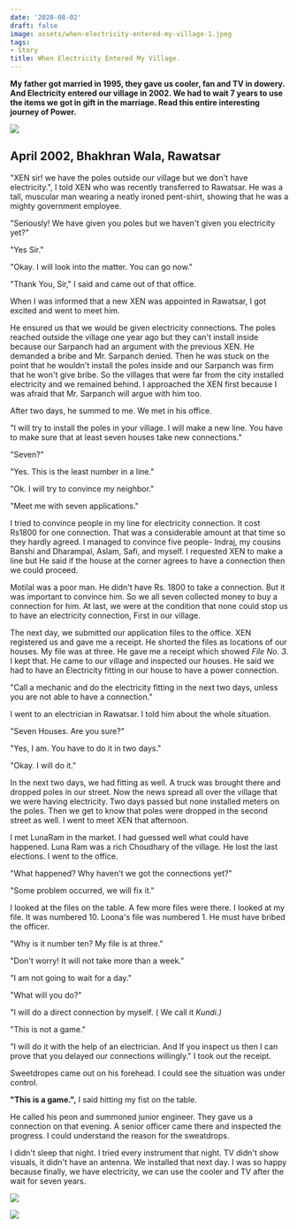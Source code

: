 ```yaml
---
date: '2020-08-02'
draft: false
image: assets/when-electricity-entered-my-village-1.jpeg
tags:
- Story
title: When Electricity Entered My Village.
---
```

**My father got married in 1995, they gave us cooler, fan and TV in dowery. And Electricity entered our village in 2002. We had to wait 7 years to use the items we got in gift in the marriage. Read this entire interesting journey of Power.**

[![](https://1.bp.blogspot.com/-f_aAm_YnP00/XyZtLBKmMpI/AAAAAAAAELU/ObFlRMPBSzki54yTrBEiD_Jo1Pxv2knGwCLcBGAsYHQ/s640/ddksfkdjsfk..jpg)](https://1.bp.blogspot.com/-f_aAm_YnP00/XyZtLBKmMpI/AAAAAAAAELU/ObFlRMPBSzki54yTrBEiD_Jo1Pxv2knGwCLcBGAsYHQ/s1600/ddksfkdjsfk..jpg)

April 2002, Bhakhran Wala, Rawatsar
-----------------------------------

"XEN sir! we have the poles outside our village but we don't have electricity.", I told XEN who was recently transferred to Rawatsar. He was a tall, muscular man wearing a neatly ironed pent-shirt, showing that he was a mighty government employee. 

"Seriously! We have given you poles but we haven't given you electricity yet?"

"Yes Sir."

"Okay. I will look into the matter. You can go now."

"Thank You, Sir," I said and came out of that office.

  

When I was informed that a new XEN was appointed in Rawatsar, I got excited and went to meet him.

He ensured us that we would be given electricity connections. The poles reached outside the village one year ago but they can't install inside because our Sarpanch had an argument with the previous XEN. He demanded a bribe and Mr. Sarpanch denied. Then he was stuck on the point that he wouldn't install the poles inside and our Sarpanch was firm that he won't give bribe. So the villages that were far from the city installed electricity and we remained behind. I approached the XEN first because I was afraid that Mr. Sarpanch will argue with him too.

  

After two days, he summed to me. We met in his office.

"I will try to install the poles in your village. I will make a new line. You have to make sure that at least seven houses take new connections."

"Seven?"

"Yes. This is the least number in a line."

"Ok. I will try to convince my neighbor."

"Meet me with seven applications."

  

I tried to convince people in my line for electricity connection. It cost Rs1800 for one connection. That was a considerable amount at that time so they hardly agreed. I managed to convince five people- Indraj, my cousins Banshi and Dharampal, Aslam, Safi, and myself. I requested XEN to make a line but He said if the house at the corner agrees to have a connection then we could proceed. 

  

Motilal was a poor man. He didn't have Rs. 1800 to take a connection. But it was important to convince him. So we all seven collected money to buy a connection for him. At last, we were at the condition that none could stop us to have an electricity connection, First in our village.

  

The next day, we submitted our application files to the office. XEN registered us and gave me a receipt. He shorted the files as locations of our houses. My file was at three. He gave me a receipt which showed _File No. 3._ I kept that. He came to our village and inspected our houses. He said we had to have an Electricity fitting in our house to have a power connection. 

"Call a mechanic and do the electricity fitting in the next two days, unless you are not able to have a connection."

  

I went to an electrician in Rawatsar. I told him about the whole situation. 

"Seven Houses. Are you sure?"

"Yes, I am. You have to do it in two days."

"Okay. I will do it."

  

In the next two days, we had fitting as well. A truck was brought there and dropped poles in our street. Now the news spread all over the village that we were having electricity. Two days passed but none installed meters on the poles. Then we get to know that poles were dropped in the second street as well. I went to meet XEN that afternoon.

  

I met LunaRam in the market. I had guessed well what could have happened. Luna Ram was a rich Choudhary of the village. He lost the last elections. I went to the office.

"What happened? Why haven't we got the connections yet?"

"Some problem occurred, we will fix it."

I looked at the files on the table. A few more files were there. I looked at my file. It was numbered 10. Loona's file was numbered 1. He must have bribed the officer.

"Why is it number ten? My file is at three."

"Don't worry! It will not take more than a week."

"I am not going to wait for a day."

"What will you do?"

"I will do a direct connection by myself. ( We call it _Kundi.)_

"This is not a game."

"I will do it with the help of an electrician. And If you inspect us then I can prove that you delayed our connections willingly." I took out the receipt. 

Sweetdropes came out on his forehead. I could see the situation was under control.

**"This is a game.",** I said hitting my fist on the table.

  

He called his peon and summoned junior engineer. They gave us a connection on that evening. A senior officer came there and inspected the progress. I could understand the reason for the sweatdrops.

  

I didn't sleep that night. I tried every instrument that night. TV didn't show visuals, it didn't have an antenna. We installed that next day. I was so happy because finally, we have electricity, we can use the cooler and TV after the wait for seven years.

  

  

  

  
  

[![](https://1.bp.blogspot.com/-budcCJsc7os/XyaXPm7LzRI/AAAAAAAAELg/USnsSOlVUwkMVmpr9mT-I_qb_VxGKdVgQCLcBGAsYHQ/s640/villagepowe.webp)](https://1.bp.blogspot.com/-budcCJsc7os/XyaXPm7LzRI/AAAAAAAAELg/USnsSOlVUwkMVmpr9mT-I_qb_VxGKdVgQCLcBGAsYHQ/s1600/villagepowe.webp)

  

  

  

[![](https://1.bp.blogspot.com/-d9LoYGLA89k/XyaXcT9yuuI/AAAAAAAAELk/ZKQ_jVJbTekf3PqxkHnzYc_R3WDdgG8zACLcBGAsYHQ/s640/lightttttttttttttt.jpg)](https://1.bp.blogspot.com/-d9LoYGLA89k/XyaXcT9yuuI/AAAAAAAAELk/ZKQ_jVJbTekf3PqxkHnzYc_R3WDdgG8zACLcBGAsYHQ/s1600/lightttttttttttttt.jpg)